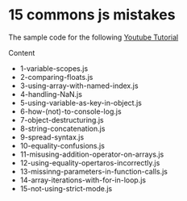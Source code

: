 # 15 commons js mistakes

The sample code for the following [Youtube Tutorial](https://www.youtube.com/watch?v=Z2gbhdNzN9s&feature=youtu.be&ab_channel=MDB-justcodeit)

Content

- 1-variable-scopes.js
- 2-comparing-floats.js
- 3-using-array-with-named-index.js
- 4-handling-NaN.js
- 5-using-variable-as-key-in-object.js
- 6-how-(not)-to-console-log.js
- 7-object-destructuring.js
- 8-string-concatenation.js
- 9-spread-syntax.js
- 10-equality-confusions.js
- 11-misusing-addition-operator-on-arrays.js
- 12-using-equality-opertaros-incorrectly.js
- 13-missinng-parameters-in-function-calls.js
- 14-array-iterations-with-for-in-loop.js
- 15-not-using-strict-mode.js
